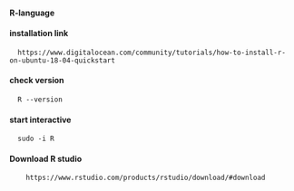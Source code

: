 #### R-language

#### installation link

      https://www.digitalocean.com/community/tutorials/how-to-install-r-on-ubuntu-18-04-quickstart
      
      
#### check version

      R --version
      
#### start interactive 

      sudo -i R


#### Download R studio

        https://www.rstudio.com/products/rstudio/download/#download
